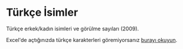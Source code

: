 # Türkçe İsimler
Türkçe erkek/kadın isimleri ve görülme sayıları (2009).

Excel'de açtığınızda türkçe karakterleri göremiyorsanız [burayı okuyun](http://stackoverflow.com/a/6488070).
